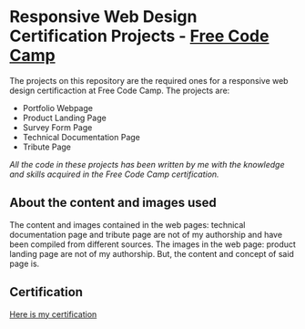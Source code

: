 # Responsive Web Design Certification Projects - [Free Code Camp](https://www.freecodecamp.org/learn/2022/responsive-web-design/)

The projects on this repository are the required ones for a responsive web design certificaction at Free Code Camp. The projects are:
- Portfolio Webpage
- Product Landing Page
- Survey Form Page
- Technical Documentation Page
- Tribute Page

*All the code in these projects has been written by me with the knowledge and skills acquired in the Free Code Camp certification.*

## About the content and images used
  The content and images contained in the web pages: technical documentation page and tribute page are not of my authorship and have been compiled from different sources.
  The images in the web page: product landing page are not of my authorship. But, the content and concept of said page is.

## Certification
[Here is my certification](https://freecodecamp.org/certification/fcc3cf7643d-73f5-4d3f-b3b1-e15b3106fbe5/responsive-web-design)
